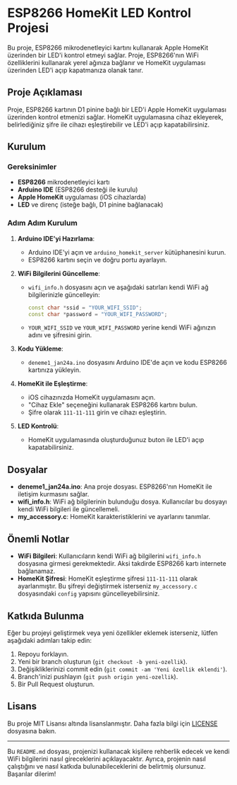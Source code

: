 # ESP8266 HomeKit LED Kontrol Projesi

Bu proje, ESP8266 mikrodenetleyici kartını kullanarak Apple HomeKit üzerinden bir LED'i kontrol etmeyi sağlar. Proje, ESP8266'nın WiFi özelliklerini kullanarak yerel ağınıza bağlanır ve HomeKit uygulaması üzerinden LED'i açıp kapatmanıza olanak tanır.

## Proje Açıklaması

Proje, ESP8266 kartının D1 pinine bağlı bir LED'i Apple HomeKit uygulaması üzerinden kontrol etmenizi sağlar. HomeKit uygulamasına cihaz ekleyerek, belirlediğiniz şifre ile cihazı eşleştirebilir ve LED'i açıp kapatabilirsiniz.

## Kurulum

### Gereksinimler

- **ESP8266** mikrodenetleyici kartı
- **Arduino IDE** (ESP8266 desteği ile kurulu)
- **Apple HomeKit** uygulaması (iOS cihazlarda)
- **LED** ve direnç (isteğe bağlı, D1 pinine bağlanacak)

### Adım Adım Kurulum

1. **Arduino IDE'yi Hazırlama**:
   - Arduino IDE'yi açın ve `arduino_homekit_server` kütüphanesini kurun.
   - ESP8266 kartını seçin ve doğru portu ayarlayın.

2. **WiFi Bilgilerini Güncelleme**:
   - `wifi_info.h` dosyasını açın ve aşağıdaki satırları kendi WiFi ağ bilgilerinizle güncelleyin:
     ```cpp
     const char *ssid = "YOUR_WIFI_SSID";
     const char *password = "YOUR_WIFI_PASSWORD";
     ```
   - `YOUR_WIFI_SSID` ve `YOUR_WIFI_PASSWORD` yerine kendi WiFi ağınızın adını ve şifresini girin.

3. **Kodu Yükleme**:
   - `deneme1_jan24a.ino` dosyasını Arduino IDE'de açın ve kodu ESP8266 kartınıza yükleyin.

4. **HomeKit ile Eşleştirme**:
   - iOS cihazınızda HomeKit uygulamasını açın.
   - "Cihaz Ekle" seçeneğini kullanarak ESP8266 kartını bulun.
   - Şifre olarak `111-11-111` girin ve cihazı eşleştirin.

5. **LED Kontrolü**:
   - HomeKit uygulamasında oluşturduğunuz buton ile LED'i açıp kapatabilirsiniz.

## Dosyalar

- **deneme1_jan24a.ino**: Ana proje dosyası. ESP8266'nın HomeKit ile iletişim kurmasını sağlar.
- **wifi_info.h**: WiFi ağ bilgilerinin bulunduğu dosya. Kullanıcılar bu dosyayı kendi WiFi bilgileri ile güncellemeli.
- **my_accessory.c**: HomeKit karakteristiklerini ve ayarlarını tanımlar.

## Önemli Notlar

- **WiFi Bilgileri**: Kullanıcıların kendi WiFi ağ bilgilerini `wifi_info.h` dosyasına girmesi gerekmektedir. Aksi takdirde ESP8266 kartı internete bağlanamaz.
- **HomeKit Şifresi**: HomeKit eşleştirme şifresi `111-11-111` olarak ayarlanmıştır. Bu şifreyi değiştirmek isterseniz `my_accessory.c` dosyasındaki `config` yapısını güncelleyebilirsiniz.

## Katkıda Bulunma

Eğer bu projeyi geliştirmek veya yeni özellikler eklemek isterseniz, lütfen aşağıdaki adımları takip edin:

1. Repoyu forklayın.
2. Yeni bir branch oluşturun (`git checkout -b yeni-ozellik`).
3. Değişikliklerinizi commit edin (`git commit -am 'Yeni özellik eklendi'`).
4. Branch'inizi pushlayın (`git push origin yeni-ozellik`).
5. Bir Pull Request oluşturun.

## Lisans

Bu proje MIT Lisansı altında lisanslanmıştır. Daha fazla bilgi için [LICENSE](LICENSE) dosyasına bakın.

---

Bu `README.md` dosyası, projenizi kullanacak kişilere rehberlik edecek ve kendi WiFi bilgilerini nasıl gireceklerini açıklayacaktır. Ayrıca, projenin nasıl çalıştığını ve nasıl katkıda bulunabileceklerini de belirtmiş olursunuz. Başarılar dilerim!
